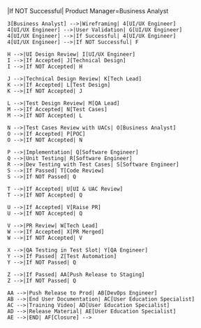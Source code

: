 <!--

    3[Business Analyst] -->|If NOT Successful| Product Manager=Business Analyst

    3[Business Analyst] -->|Wireframing| 4[UI/UX Engineer]
    4[UI/UX Engineer] -->|User Validation| G[UI/UX Engineer]
    4[UI/UX Engineer] -->|If Successful| 4[UI/UX Engineer]
    4[UI/UX Engineer] -->|If NOT Successful| F

    H -->|UI Design Review| I[UI/UX Engineer]
    I -->|If Accepted| J[Technical Design]
    I -->|If NOT Accepted| H

    J -->|Technical Design Review| K[Tech Lead]
    K -->|If Accepted| L[Test Design]
    K -->|If NOT Accepted| J

    L -->|Test Design Review| M[QA Lead]
    M -->|If Accepted| N[Test Cases]
    M -->|If NOT Accepted| L

    N -->|Test Cases Review with UACs| O[Business Analyst]
    O -->|If Accepted| P[POC]
    O -->|If NOT Accepted| N

    P -->|Implementation| Q[Software Engineer]
    Q -->|Unit Testing| R[Software Engineer]
    R -->|Dev Testing with Test Cases| S[Software Engineer]
    S -->|If Passed| T[Code Review]
    S -->|If NOT Passed| Q

    T -->|If Accepted| U[UI & UAC Review]
    T -->|If NOT Accepted| Q

    U -->|If Accepted| V[Raise PR]
    U -->|If NOT Accepted| Q

    V -->|PR Review| W[Tech Lead]
    W -->|If Accepted| X[PR Merged]
    W -->|If NOT Accepted| V

    X -->|QA Testing in Test Slot| Y[QA Engineer]
    Y -->|If Passed| Z[Test Automation]
    Y -->|If NOT Passed| Q

    Z -->|If Passed| AA[Push Release to Staging]
    Z -->|If NOT Passed| Q

    AA -->|Push Release to Prod| AB[DevOps Engineer]
    AB -->|End User Documentation| AC[User Education Specialist]
    AC -->|Training Video| AD[User Education Specialist]
    AD -->|Release Material| AE[User Education Specialist]
    AE -->|END| AF[Closure] -->
